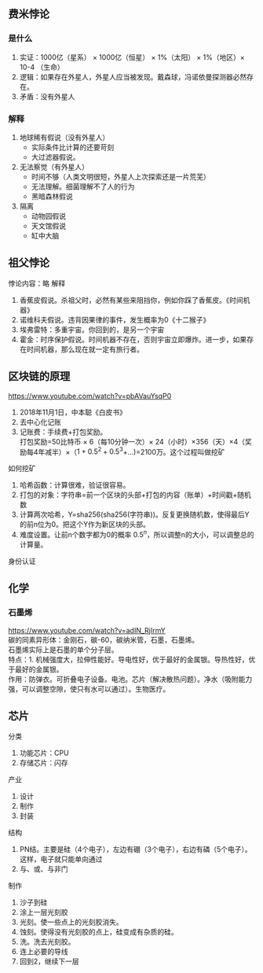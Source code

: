 ## 费米悖论
### 是什么
1. 实证：1000亿（星系） × 1000亿（恒星） × 1%（太阳） × 1%（地区）× 10-4 （生命）
2. 逻辑：如果存在外星人，外星人应当被发现。戴森球，冯诺依曼探测器必然存在。
3. 矛盾：没有外星人

### 解释
1. 地球稀有假说（没有外星人）
    - 实际条件比计算的还要苛刻
    - 大过滤器假说。
2. 无法察觉（有外星人）
    - 时间不够（人类文明很短，外星人上次探索还是一片荒芜）
    - 无法理解。细菌理解不了人的行为
    - 黑暗森林假说
3. 隔离
    - 动物园假说
    - 天文馆假说
    - 缸中大脑

## 祖父悖论
悖论内容：略
解释
1. 香蕉皮假说。杀祖父时，必然有某些来阻挡你，例如你踩了香蕉皮。《时间机器》
2. 诺维科夫假说。违背因果律的事件，发生概率为0《十二猴子》
3. 埃弗雷特：多重宇宙。你回到的，是另一个宇宙
4. 霍金：时序保护假说。时间机器不存在，否则宇宙立即爆炸。进一步，如果存在时间机器，那么现在就一定有旅行者。


## 区块链的原理
https://www.youtube.com/watch?v=pbAVauYsqP0
1. 2018年11月1日，中本聪《白皮书》
2. 去中心化记账
3. 记账费：手续费+打包奖励。  
打包奖励=50比特币 × 6（每10分钟一次）× 24（小时）×356（天）×4（奖励每4年减半）×（$1+0.5^2 + 0.5^3$+...)=2100万。这个过程叫做挖矿

如何挖矿
1. 哈希函数：计算很难，验证很容易。
2. 打包的对象：字符串=前一个区块的头部+打包的内容（账单）+时间戳+随机数
3. 计算两次哈希，Y=sha256(sha256(字符串))。反复更换随机数，使得最后Y的前n位为0。把这个Y作为新区块的头部。
4. 难度设置。让前n个数字都为0的概率 $0.5^n$，所以调整n的大小，可以调整总的计算量。

身份认证

## 化学
### 石墨烯
https://www.youtube.com/watch?v=adIN_RjIrmY  
碳的同素异形体：金刚石，碳-60，碳纳米管，石墨，石墨烯。  
石墨烯实际上是石墨的单个分子层。  
特点：1. 机械强度大，拉伸性能好。导电性好，优于最好的金属银。导热性好，优于最好的金属银。  
作用：防弹衣。可折叠电子设备。电池。芯片（解决散热问题）。净水（吸附能力强，可以调整空隙，使只有水可以通过）。生物医疗。

## 芯片
分类
1. 功能芯片：CPU
2. 存储芯片：闪存

产业
1. 设计
2. 制作
3. 封装

结构
1. PN结。主要是硅（4个电子），左边有硼（3个电子），右边有磷（5个电子）。这样，电子就只能单向通过
2. 与、或、与非门

制作
1. 沙子到硅
2. 涂上一层光刻胶
3. 光刻。使一些点上的光刻胶消失。
4. 蚀刻。使得没有光刻胶的点上，硅变成有杂质的硅。
5. 洗。洗去光刻胶。
6. 连上必要的导线
6. 回到2，继续下一层
